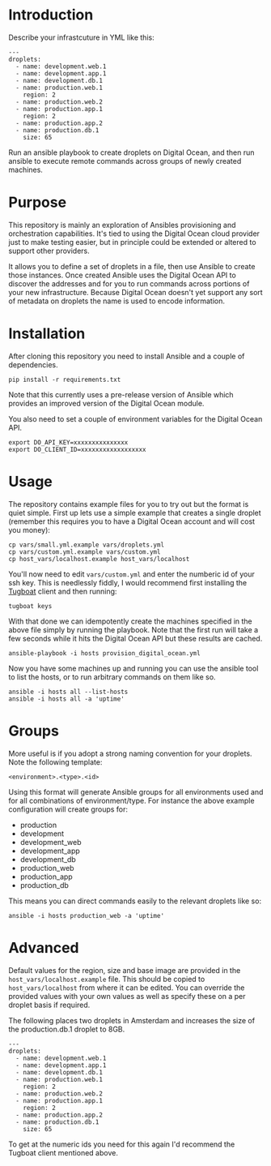 # Introduction

Describe your infrastcuture in YML like this:

    ---
    droplets:
      - name: development.web.1
      - name: development.app.1
      - name: development.db.1
      - name: production.web.1
        region: 2
      - name: production.web.2
      - name: production.app.1
        region: 2
      - name: production.app.2
      - name: production.db.1
        size: 65

Run an ansible playbook to create droplets on Digital Ocean, and then run
ansible to execute remote commands across groups of newly created machines.

# Purpose

This repository is mainly an exploration of Ansibles provisioning and
orchestration capabilities. It's tied to using the Digital Ocean cloud
provider just to make testing easier, but in principle could be extended
or altered to support other providers.

It allows you to define a set of droplets in a file, then use Ansible to
create those instances. Once created Ansible uses the Digital Ocean API
to discover the addresses and for you to run commands across portions of
your new infrastructure. Because Digital Ocean doesn't yet support any
sort of metadata on droplets the name is used to encode information. 


# Installation

After cloning this repository you need to install Ansible and a couple of
dependencies.

    pip install -r requirements.txt

Note that this currently uses a pre-release version of Ansible which
provides an improved version of the Digital Ocean module.

You also need to set a couple of environment variables for the Digital
Ocean API.

    export DO_API_KEY=xxxxxxxxxxxxxxx
    export DO_CLIENT_ID=xxxxxxxxxxxxxxxxxx


# Usage

The repository contains example files for you to try out but the format
is quiet simple. First up lets use a simple example that creates a
single droplet (remember this requires you to have a Digital Ocean
account and will cost you money):

    cp vars/small.yml.example vars/droplets.yml
    cp vars/custom.yml.example vars/custom.yml
    cp host_vars/localhost.example host_vars/localhost

You'll now need to edit `vars/custom.yml` and enter the numberic id of
your ssh key. This is needlessly fiddly, I would recommend first
installing the [Tugboat](https://github.com/pearkes/tugboat) client and
then running:

    tugboat keys

With that done we can idempotently create the machines specified in the
above file simply by running the playbook. Note that the first run will take
a few seconds while it hits the Digital Ocean API but these results are cached.

    ansible-playbook -i hosts provision_digital_ocean.yml

Now you have some machines up and running you can use the ansible tool
to list the hosts, or to run arbitrary commands on them like so.

    ansible -i hosts all --list-hosts
    ansible -i hosts all -a 'uptime'

# Groups

More useful is if you adopt a strong naming convention for your
droplets. Note the following template:

    <environment>.<type>.<id>

Using this format will generate Ansible groups for all environments used
and for all combinations of environment/type. For instance the above
example configuration will create groups for:

* production
* development
* development_web
* development_app
* development_db
* production_web
* production_app
* production_db

This means you can direct commands easily to the relevant droplets like
so:
    
    ansible -i hosts production_web -a 'uptime'

# Advanced

Default values for the region, size and base image are provided in the
`host_vars/localhost.example` file. This should be copied to 
`host_vars/localhost` from where it can be edited. You can override the
provided values with your own values as well as specify these on a per droplet 
basis if required.

The following places two droplets in Amsterdam and increases the size of the 
production.db.1 droplet to 8GB. 

    ---
    droplets:
      - name: development.web.1
      - name: development.app.1
      - name: development.db.1
      - name: production.web.1
        region: 2
      - name: production.web.2
      - name: production.app.1
        region: 2
      - name: production.app.2
      - name: production.db.1
        size: 65

To get at the numeric ids you need for this again I'd recommend the
Tugboat client mentioned above.
